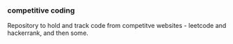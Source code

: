 ### competitive coding

Repository to hold and track code from competitve websites - leetcode and hackerrank, and then some.